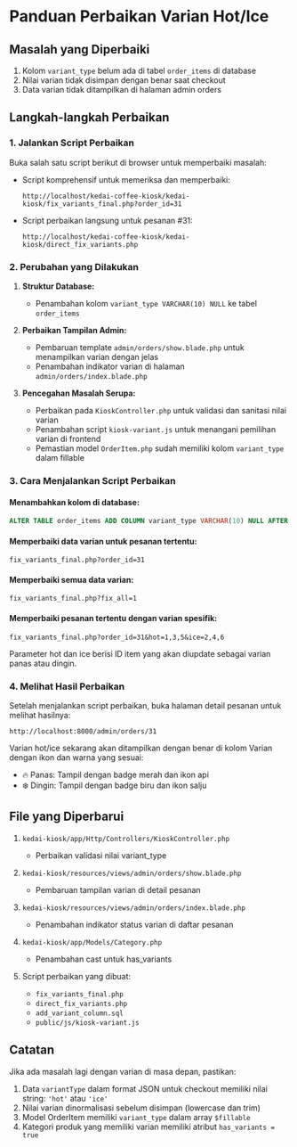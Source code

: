 # Panduan Perbaikan Varian Hot/Ice

## Masalah yang Diperbaiki

1. Kolom `variant_type` belum ada di tabel `order_items` di database
2. Nilai varian tidak disimpan dengan benar saat checkout
3. Data varian tidak ditampilkan di halaman admin orders

## Langkah-langkah Perbaikan

### 1. Jalankan Script Perbaikan

Buka salah satu script berikut di browser untuk memperbaiki masalah:

- Script komprehensif untuk memeriksa dan memperbaiki:
  ```
  http://localhost/kedai-coffee-kiosk/kedai-kiosk/fix_variants_final.php?order_id=31
  ```

- Script perbaikan langsung untuk pesanan #31:
  ```
  http://localhost/kedai-coffee-kiosk/kedai-kiosk/direct_fix_variants.php
  ```

### 2. Perubahan yang Dilakukan

1. **Struktur Database:**
   - Penambahan kolom `variant_type VARCHAR(10) NULL` ke tabel `order_items`

2. **Perbaikan Tampilan Admin:**
   - Pembaruan template `admin/orders/show.blade.php` untuk menampilkan varian dengan jelas
   - Penambahan indikator varian di halaman `admin/orders/index.blade.php`

3. **Pencegahan Masalah Serupa:**
   - Perbaikan pada `KioskController.php` untuk validasi dan sanitasi nilai varian
   - Penambahan script `kiosk-variant.js` untuk menangani pemilihan varian di frontend
   - Pemastian model `OrderItem.php` sudah memiliki kolom `variant_type` dalam fillable

### 3. Cara Menjalankan Script Perbaikan

#### Menambahkan kolom di database:
```sql
ALTER TABLE order_items ADD COLUMN variant_type VARCHAR(10) NULL AFTER notes;
```

#### Memperbaiki data varian untuk pesanan tertentu:
```
fix_variants_final.php?order_id=31
```

#### Memperbaiki semua data varian:
```
fix_variants_final.php?fix_all=1
```

#### Memperbaiki pesanan tertentu dengan varian spesifik:
```
fix_variants_final.php?order_id=31&hot=1,3,5&ice=2,4,6
```
Parameter hot dan ice berisi ID item yang akan diupdate sebagai varian panas atau dingin.

### 4. Melihat Hasil Perbaikan

Setelah menjalankan script perbaikan, buka halaman detail pesanan untuk melihat hasilnya:
```
http://localhost:8000/admin/orders/31
```

Varian hot/ice sekarang akan ditampilkan dengan benar di kolom Varian dengan ikon dan warna yang sesuai:
- 🔥 Panas: Tampil dengan badge merah dan ikon api
- ❄️ Dingin: Tampil dengan badge biru dan ikon salju

## File yang Diperbarui

1. `kedai-kiosk/app/Http/Controllers/KioskController.php`
   - Perbaikan validasi nilai variant_type

2. `kedai-kiosk/resources/views/admin/orders/show.blade.php`
   - Pembaruan tampilan varian di detail pesanan

3. `kedai-kiosk/resources/views/admin/orders/index.blade.php`
   - Penambahan indikator status varian di daftar pesanan

4. `kedai-kiosk/app/Models/Category.php`
   - Penambahan cast untuk has_variants

5. Script perbaikan yang dibuat:
   - `fix_variants_final.php`
   - `direct_fix_variants.php`
   - `add_variant_column.sql`
   - `public/js/kiosk-variant.js`

## Catatan

Jika ada masalah lagi dengan varian di masa depan, pastikan:

1. Data `variantType` dalam format JSON untuk checkout memiliki nilai string: `'hot'` atau `'ice'`
2. Nilai varian dinormalisasi sebelum disimpan (lowercase dan trim)
3. Model OrderItem memiliki `variant_type` dalam array `$fillable`
4. Kategori produk yang memiliki varian memiliki atribut `has_variants = true` 
